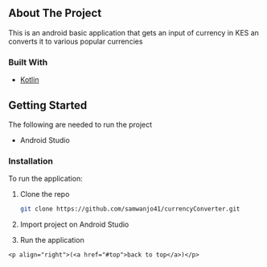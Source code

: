 <div id="top"></div>

<!-- ABOUT THE PROJECT -->
## About The Project
This is an android basic application that gets an input of currency in KES an converts
it to various popular currencies

### Built With
* [Kotlin](https://kotlinlang.org/)


## Getting Started

The following are needed to run the project
* Android Studio 

### Installation

To run the application:
1. Clone the repo
   ```sh
   git clone https://github.com/samwanjo41/currencyConverter.git
   
   ```
2. Import project on Android Studio

3. Run the application


```
<p align="right">(<a href="#top">back to top</a>)</p>